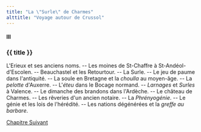 ```yaml
---
title: "La \"Surle\" de Charmes"
alttitle: "Voyage autour de Crussol"
---
```


#### III

### {{ title }}

<div class="tltr">

L'Erieux et ses anciens noms. -- Les moines de St-Chaffre à St-Andéol-d'Escolen.
-- Beauchastel et les Retourtour. -- La Surle. -- Le jeu de paume dans
l'antiquité. -- La soule en Bretagne et la _choulla_ au moyen-âge. -- La
_pelotte_ d'Auxerre. -- L'_éteu_ dans le Bocage normand. -- _Larnages_ et
_Surles_ à Valence. -- Le dimanche des brandons dans l'Ardèche. -- Le château de
Charmes. -- Les rêveries d'un ancien notaire. -- La _Phrényogénie_. -- Le génie
et les lois de l'hérédité. -- Les nations dégénérées et la _greffe au barbare_.

</div>

<div id="next">

[Chapitre Suivant](04.html)

</div>

